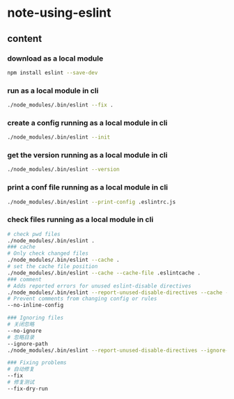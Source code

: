 # note-using-eslint

## content

### download as a local module

```sh
npm install eslint --save-dev
```

### run as a local module in cli

```sh
./node_modules/.bin/eslint --fix .
```

### create a config running as a local module in cli

```sh
./node_modules/.bin/eslint --init
```

### get the version running as a local module in cli

```sh
./node_modules/.bin/eslint --version
```

### print a conf file running as a local module in cli

```sh
./node_modules/.bin/eslint --print-config .eslintrc.js
```

### check files running as a local module in cli

```sh
# check pwd files
./node_modules/.bin/eslint .
### cache
# Only check changed files
./node_modules/.bin/eslint --cache .
# set the cache file position
./node_modules/.bin/eslint --cache --cache-file .eslintcache .
### comment
# Adds reported errors for unused eslint-disable directives
./node_modules/.bin/eslint --report-unused-disable-directives --cache --cache-file .eslintcache .
# Prevent comments from changing config or rules
--no-inline-config

### Ignoring files
# 关闭忽略
--no-ignore
# 忽略目录
--ignore-path
./node_modules/.bin/eslint --report-unused-disable-directives --ignore-path data/ .

### Fixing problems
# 自动修复
--fix
# 修复测试
--fix-dry-run
```
